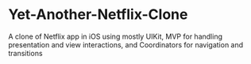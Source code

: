 # Yet-Another-Netflix-Clone
A clone of Netflix app in iOS using mostly UIKit, MVP for handling presentation and view interactions, and Coordinators for navigation and transitions
